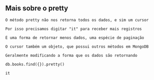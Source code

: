 ## Mais sobre o pretty

```
O método pretty não nos retorna todos os dados, e sim um cursor
```

```
Por isso precisamos digitar "it" para receber mais registros
```

```
É uma forma de retornar menos dados, uma espécie de paginação
```

```
O cursor também um objeto, que possui outros métodos em MongoDB
```

```
Geralmente modificando a forma que os dados são retornando
```

```
db.books.find({}).pretty()

it
```
